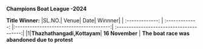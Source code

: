 **Champions Boat League -2024**

**Title Winner:**
|SL.NO.| Venue| Date| Winnner|
| :-------------: | :-------------: |:---------------------------------------:| :---------------------------------------:|
|1|**Thazhathangadi,Kottayam**|    **16 November** | **The boat race was abandoned due to protest**
